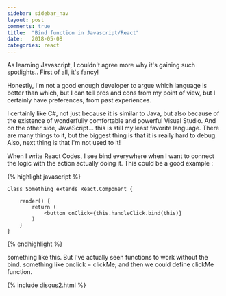 ```yaml
---
sidebar: sidebar_nav
layout: post
comments: true
title:  "Bind function in Javascript/React"
date:   2018-05-08
categories: react
---
```


As learning Javascript, I couldn't agree more why it's gaining such spotlights..
First of all, it's fancy! 

Honestly, I'm not a good enough developer to argue which language is better than which,
but I can tell pros and cons from my point of view, but I certainly have preferences, from past experiences.

I certainly like C#, not just because it is similar to Java, but also because of the existence of wonderfully comfortable and powerful
 Visual Studio. And on the other side, JavaScript... this is still my least favorite language. There are many things to it,
 but the biggest thing is that it is really hard to debug. Also, next thing is that I'm not used to it!
 
 When I  write React Codes, I see bind everywhere when I want to connect the logic with the action actually doing it.
This could be a good example : 

{% highlight javascript %}
	
	Class Something extends React.Component {
	
		render() {
			return (
				<button onClick={this.handleClick.bind(this)}
			)
		}
	}

{% endhighlight %}

something like this.
But I've actually seen functions to work without the bind.
something like onclick = clickMe;
and then we could define clickMe function.

{% include disqus2.html %}